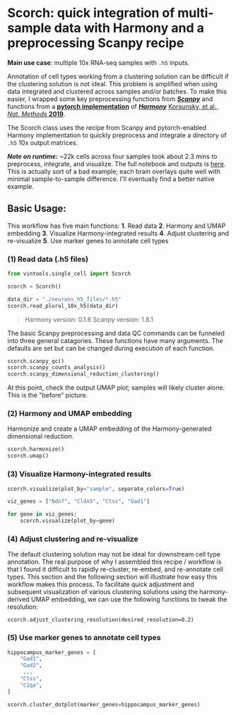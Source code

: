# Scorch: quick integration of multi-sample data with Harmony and a preprocessing Scanpy recipe

**Main use case**: multiple 10x RNA-seq samples with `.h5` inputs. 

Annotation of cell types working from a clustering solution can be difficult if the clustering solution is not ideal. This problem is amplified when using data integrated and clustered across samples and/or batches. To make this easier, I wrapped some key preprocessing functions from [***Scanpy***](https://scanpy.readthedocs.io/en/stable/) and functions from a [**pytorch implementation**](https://github.com/lilab-bcb/harmony-pytorch) of [***Harmony***](https://github.com/immunogenomics/harmony) [Korsunsky, et al., *Nat. Methods* **2019**](https://www.nature.com/articles/s41592-019-0619-0).

The Scorch class uses the recipe from Scanpy and pytorch-enabled Harmony implementation to quickly preprocess and integrate a directory of `.h5` 10x output matrices. 

***Note on runtime:*** ~22k cells across four samples took about 2.3 mins to preprocess, integrate, and visualize. The full notebook and outputs is [here](https://github.com/mvinyard/vintools/blob/main/notebooks/Scorch_example_4xBrain_10x.ipynb). This is actually sort of a bad example; each brain overlays quite well with minimal sample-to-sample difference. I'll eventually find a better native example. 

## Basic Usage:

This workflow has five main functions:
**1**. Read data
**2**. Harmony and UMAP embedding
**3**. Visualize Harmony-integrated results
**4**. Adjust clustering and re-visualize
**5**. Use marker genes to annotate cell types

### (1) Read data (.h5 files)

```python
from vintools.single_cell import Scorch

scorch = Scorch()

data_dir = "./neurons_h5_files/*.h5"
scorch.read_plural_10x_h5(data_dir)
```
>Harmony version: 0.1.6
Scanpy version: 1.8.1


The basic Scanpy preprocessing and data QC commands can be funneled into three general catagories. These functions have many arguments. The defaults are set but can be changed during execution of each function. 

```python
scorch.scanpy_qc()
scorch.scanpy_counts_analysis()
scorch.scanpy_dimensional_reduction_clustering()
```
At this point, check the output UMAP plot; samples will likely cluster alone. This is the "before" picture.

### (2) Harmony and UMAP embedding

Harmonize and create a UMAP embedding of the Harmony-generated dimensional reduction. 
```python
scorch.harmonize()
scorch.umap()
```

### (3) Visualize Harmony-integrated results
```python
scorch.visualize(plot_by="sample", separate_colors=True)

viz_genes = ["Ndnf", "Cldn5", "Ctss", "Gad1"]

for gene in viz_genes:
    scorch.visualize(plot_by=gene)
```

### (4) Adjust clustering and re-visualize
The default clustering solution may not be ideal for downstream cell type annotation. The real purpose of why I assembled this recipe / workflow is that I found it difficult to rapidly re-cluster, re-embed, and re-annotate cell types. This section and the following section will illustrate how easy this workflow makes this process.  To facilitate quick adjustment and subsequent visualization of various clustering solutions using the harmony-derived UMAP embedding, we can use the following functions to tweak the resolution: 

```
scorch.adjust_clustering_resolution(desired_resolution=0.2)
```

### (5) Use marker genes to annotate cell types

```python
hippocampus_marker_genes = [
    "Gad1",
    "Gad2",
     ...
    "Ctss",
    "C1qa",
]

scorch.cluster_dotplot(marker_genes=hippocampus_marker_genes)
```
